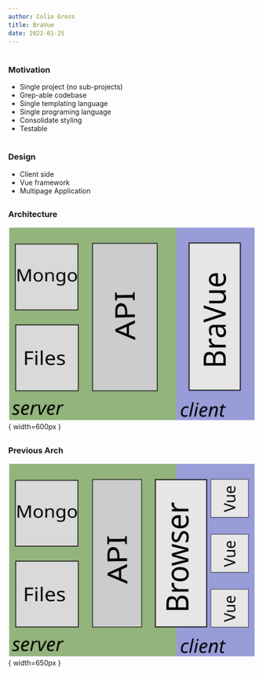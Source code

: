 ```yaml
---
author: Colin Gross
title: BraVue
date: 2022-01-25
---
```


# 
<h3>Motivation</h3>

- Single project (no sub-projects)
- Grep-able codebase
- Single templating language
- Single programing language
- Consolidate styling
- Testable

# 
<h3>Design</h3>

- Client side
- Vue framework
- Multipage Application

##
### Architecture

![](assets/bravue-arch.svg){ width=600px }

## 
### Previous Arch

![](assets/bravo-legacy-arch.svg){ width=650px }




